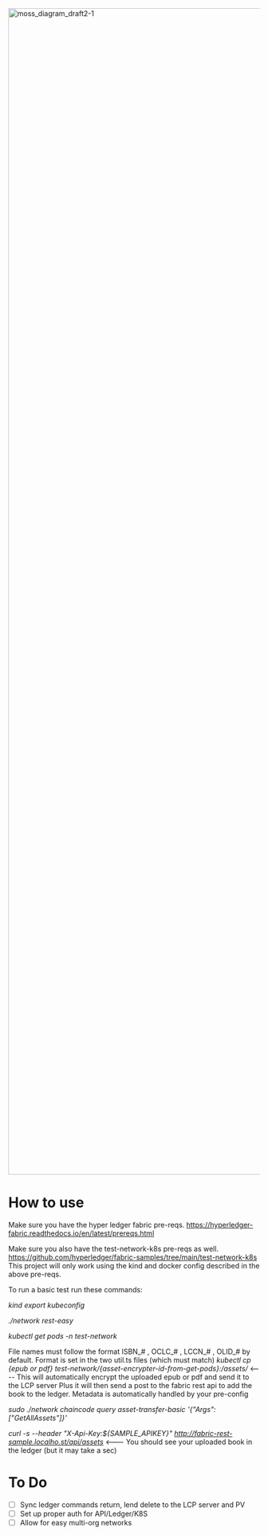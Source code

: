 <img width="3307" height="2338" alt="moss_diagram_draft2-1" src="https://github.com/user-attachments/assets/048aff4e-352e-4379-a991-b7cb71031575" />

# How to use

Make sure you have the hyper ledger fabric pre-reqs. https://hyperledger-fabric.readthedocs.io/en/latest/prereqs.html

Make sure you also have the test-network-k8s pre-reqs as well. https://github.com/hyperledger/fabric-samples/tree/main/test-network-k8s
This project will only work using the kind and docker config described in the above pre-reqs.

To run a basic test run these commands:

_kind export kubeconfig_

_./network rest-easy_

_kubectl get pods -n test-network_

File names must follow the format ISBN_# , OCLC_# , LCCN_# , OLID_# by default. Format is set in the two util.ts files (which must match) 
_kubectl cp {epub or pdf} test-network/{asset-encrypter-id-from-get-pods}:/assets/_    <---- This will automatically encrypt the uploaded epub or pdf and send it to the LCP server
                                                                                           Plus it will then send a post to the fabric rest api to add the book to the ledger.
                                                                                           Metadata is automatically handled by your pre-config

_sudo ./network chaincode query asset-transfer-basic '{"Args":["GetAllAssets"]}'_

_curl -s --header "X-Api-Key:${SAMPLE_APIKEY}" http://fabric-rest-sample.localho.st/api/assets_ <--- You should see your uploaded book in the ledger (but it may take a sec)

# To Do
- [ ] Sync ledger commands return, lend delete to the LCP server and PV
- [ ] Set up proper auth for API/Ledger/K8S
- [ ] Allow for easy multi-org networks 
